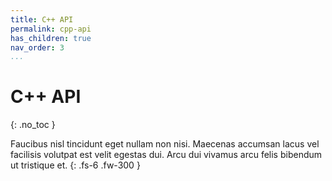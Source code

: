 ```yaml
---
title: C++ API
permalink: cpp-api
has_children: true
nav_order: 3
...
```


# C++ API
{: .no_toc }

Faucibus nisl tincidunt eget nullam non nisi. Maecenas accumsan lacus vel facilisis volutpat est velit egestas dui. Arcu dui vivamus arcu felis bibendum ut tristique et.
{: .fs-6 .fw-300 }

<!--
TODO cpp2doc:

1. change destination folder to docs/cpp-api

2. Add the following properties to YAML
- title
- has-children (if applicable)
- parent
- grand_parent (if applicable)
- permalink [Should ignore the docs folder and use dashes not underscores ex: cpp-api/nda/make-view]

3. Remove all the locations with _ at the end of Urls.

-->
